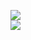 [![](https://img.shields.io/badge/Made%20With-Github%20Spray-lightgrey.svg?style=for-the-badge&logo=github)](https://github.com/Annihil/github-spray#28270)  
[![](https://i.imgur.com/2DrTn0Z.gif)](https://github.com/Annihil/github-spray)